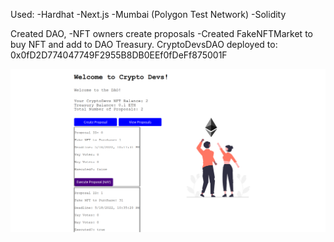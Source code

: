 Used: -Hardhat -Next.js -Mumbai (Polygon Test Network) -Solidity 

Created DAO,
-NFT owners create proposals
-Created FakeNFTMarket to buy NFT and add to DAO Treasury.
CryptoDevsDAO deployed to:  0x0fD2D774047749F2955B8DB0EEf0fDeFf875001F

![alt text](https://github.com/durmusgulbahar/DApps/blob/main/CryptoDev-DAO/dao.png)
